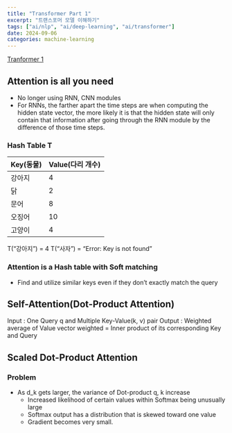 ```yaml
---
title: "Transformer Part 1"
excerpt: "트랜스포머 모델 이해하기"
tags: ["ai/nlp", "ai/deep-learning", "ai/transformer"]
date: 2024-09-06
categories: machine-learning
---
```


[Tranformer 1](https://www.boostcourse.org/boostcampaitech7/lecture/1544442?isDesc=false)

## Attention is all you need

- No longer using RNN, CNN modules
- For RNNs, the farther apart the time steps are when computing the hidden state vector, the more likely it is that the hidden state will only contain that information after going through the RNN module by the difference of those time steps.
<!-- -->

### Hash Table T

| Key(동물) | Value(다리 개수) |
| --------- | ---------------- |
| 강아지    | 4                |
| 닭        | 2                |
| 문어      | 8                |
| 오징어    | 10               |
| 고양이    | 4                |

T(“강아지”) = 4
T(“사자”) = “Error: Key is not found”

### Attention is a Hash table with Soft matching

- Find and utilize similar keys even if they don’t exactly match the query
<!-- -->

## Self-Attention(Dot-Product Attention)

Input : One Query q and Multiple Key-Value(k, v) pair
Output : Weighted average of Value vector
weighted = Inner product of its corresponding Key and Query

## Scaled Dot-Product Attention

### Problem

- As d_k gets larger, the variance of Dot-product q, k increase
  - Increased likelihood of certain values within Softmax being unusually large
  - Softmax output has a distribution that is skewed toward one value
  - Gradient becomes very small.
